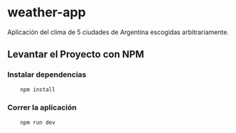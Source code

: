# weather-app
Aplicación del clima de 5 ciudades de Argentina escogidas arbitrariamente.

## Levantar el Proyecto con NPM

### Instalar dependencias

```bash
    npm install
```

### Correr la aplicación

```bash
    npm run dev
```


